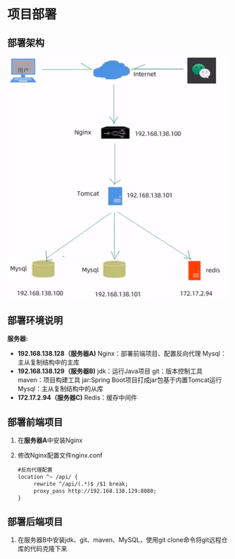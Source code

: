 # 项目部署

## 部署架构

![](images/Snipaste_2024-11-14_11-11-31.png)

## 部署环境说明

**服务器:**

- **192.168.138.128（服务器A)**
  Nginx：部署前端项目、配置反向代理
  Mysql：主从复制结构中的主库
- **192.168.138.129（服务器B)**
  jdk：运行Java项目
  git：版本控制工具
  maven：项目构建工具
  jar:Spring Boot项目打成jar包基于内置Tomcat运行
  Mysql：主从复制结构中的从库
- **172.17.2.94（服务器C)**
  Redis：缓存中间件

## 部署前端项目

1. 在**服务器A**中安装Nginx

2. 修改Nginx配置文件nginx.conf

   ```
   #反向代理配置
   location ^~ /api/ {
   		rewrite ^/api/(.*)$ /$1 break;
   		proxy_pass http://192.168.138.129:8080;
   }
   ```



## 部署后端项目

1. 在服务器B中安装jdk、git、maven、MySQL，使用git clone命令将git远程仓库的代码克隆下来